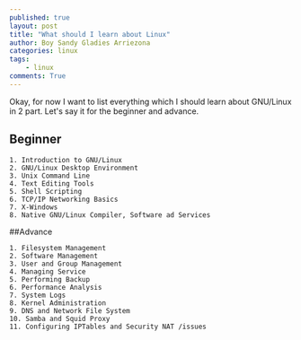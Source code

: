 ```yaml
---
published: true
layout: post
title: "What should I learn about Linux"
author: Boy Sandy Gladies Arriezona
categories: linux
tags:
    - linux
comments: True
---
```


Okay, for now I want to list everything which I should learn about GNU/Linux in 2 part. Let's say it for the beginner and advance.

## Beginner

    1. Introduction to GNU/Linux
    2. GNU/Linux Desktop Environment
    3. Unix Command Line
    4. Text Editing Tools
    5. Shell Scripting
    6. TCP/IP Networking Basics
    7. X-Windows
    8. Native GNU/Linux Compiler, Software ad Services

##Advance

    1. Filesystem Management
    2. Software Management
    3. User and Group Management
    4. Managing Service
    5. Performing Backup
    6. Performance Analysis
    7. System Logs
    8. Kernel Administration
    9. DNS and Network File System
    10. Samba and Squid Proxy
    11. Configuring IPTables and Security NAT /issues
